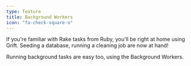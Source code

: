 ```yaml
---
type: feature
title: Background Workers
icon: "fa-check-square-o"
---
```

If you're familiar with Rake tasks from Ruby, you'll be right at home using Grift. Seeding a database, running a cleaning job are now at hand!

Running background tasks are easy too, using the Background Workers.